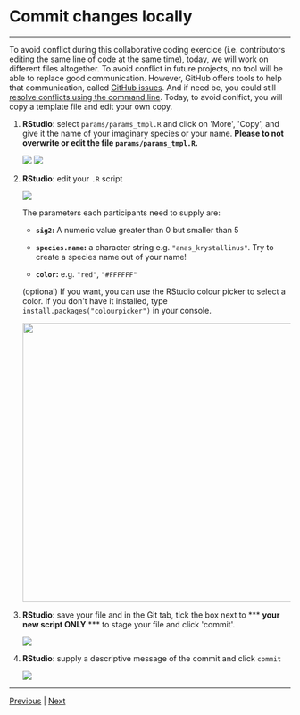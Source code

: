 # Commit changes locally

***
To avoid conflict during this collaborative coding exercice (i.e. contributors editing the same line of code at the same time), today, we will work on different files altogether. To avoid conflict in future projects, no tool will be able to replace good communication. However, GitHub offers tools to help that communication, called [GitHub issues](https://guides.github.com/features/issues/). And if need be, you could still [resolve conflicts using the command line](https://docs.github.com/en/free-pro-team@latest/github/collaborating-with-issues-and-pull-requests/resolving-a-merge-conflict-using-the-command-line). Today, to avoid conlfict, you will copy a template file and edit your own copy.

1. **RStudio**: select `params/params_tmpl.R` and click  on 'More', 'Copy', and give it the name of your imaginary species or your name. **Please to not overwrite or edit the file `params/params_tmpl.R`.**

    ![](./assets/copy-params_tmpl.png)
    ![](./assets/rename-copy.png)

2. **RStudio**: edit your `.R` script

    ![](./assets/edit-file.png)

    The parameters each participants need to supply are:

    - **`sig2`:** A numeric value greater than 0 but smaller than 5

    - **`species.name`:** a character string e.g. `"anas_krystallinus"`. Try to create a species name out of your name!

    - **`color`:** e.g. `"red"`, `"#FFFFFF"`

    (optional) If you want, you can use the RStudio colour picker to select a color. If you don't have it installed, type `install.packages("colourpicker")` in your console. 

    <img src="assets/colour_picker.png" width="500px" />

3. **RStudio**: save your file and in the Git tab, tick the box next to *** **your new script ONLY** *** to stage your file and click 'commit'.

    ![](./assets/stage.png)

4. **RStudio**: supply a descriptive message of the commit and click `commit`

    ![](./assets/commit.png)


***

[Previous](./clone.md) | [Next](./push.md)
